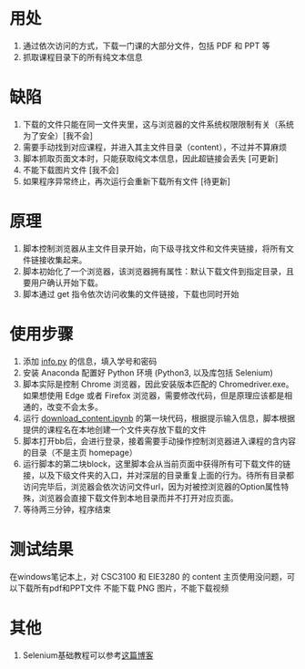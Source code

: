 # 用处
1. 通过依次访问的方式，下载一门课的大部分文件，包括 PDF 和 PPT 等
2. 抓取课程目录下的所有纯文本信息

# 缺陷
1. 下载的文件只能在同一文件夹里，这与浏览器的文件系统权限限制有关（系统为了安全）[我不会]
2. 需要手动找到对应课程，并进入其主文件目录（content），不过并不算麻烦 
3. 脚本抓取页面文本时，只能获取纯文本信息，因此超链接会丢失 [可更新]
4. 不能下载图片文件 [我不会]
5. 如果程序异常终止，再次运行会重新下载所有文件 [待更新]
# 原理
1. 脚本控制浏览器从主文件目录开始，向下级寻找文件和文件夹链接，将所有文件链接收集起来。
2. 脚本初始化了一个浏览器，该浏览器拥有属性：默认下载文件到指定目录，且要用户确认开始下载。
3. 脚本通过 get 指令依次访问收集的文件链接，下载也同时开始

# 使用步骤
1. 添加 [info.py](./info.py) 的信息，填入学号和密码
2. 安装 Anaconda 配置好 Python 环境 (Python3, 以及库包括 Selenium)
3. 脚本实际是控制 Chrome 浏览器，因此安装版本匹配的 Chromedriver.exe。如果想使用 Edge 或者 Firefox 浏览器，需要修改代码，但是原理应该都是相通的，改变不会太多。
4. 运行 [download_content.ipynb](./download_content.ipynb) 的第一块代码，根据提示输入信息，脚本根据提供的课程名在本地创建一个文件夹存放下载的文件
5. 脚本打开bb后，会进行登录，接着需要手动操作控制浏览器进入课程的含内容的目录（不是主页 homepage）
6. 运行脚本的第二块block，这里脚本会从当前页面中获得所有可下载文件的链接，以及下级文件夹的入口，并对深层的目录重复上面的行为。待所有目录都访问完毕后，浏览器会依次访问文件url，因为对被控浏览器的Option属性特殊，浏览器会直接下载文件到本地目录而并不打开对应页面。
7. 等待两三分钟，程序结束


# 测试结果
在windows笔记本上，对 CSC3100 和 EIE3280 的 content 主页使用没问题，可以下载所有pdf和PPT文件
不能下载 PNG 图片，不能下载视频

# 其他
1. Selenium基础教程可以参考[这篇博客](https://cuiqingcai.com/2599.html)